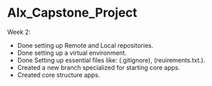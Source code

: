 # Alx_Capstone_Project

Week 2:

- Done setting up Remote and Local repositories.
- Done setting up a virtual environment.
- Done Setting up essential files like: (.gitignore), (reuirements.txt.).
- Created a new branch specialized for starting core apps.
- Created core structure apps.
